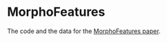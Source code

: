 # MorphoFeatures
The code and the data for the [MorphoFeatures paper](https://www.biorxiv.org/content/10.1101/2022.05.07.490949v1).
